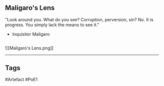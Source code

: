 ## Maligaro's Lens
"Look around you. What do you see?
Corruption, perversion, sin?
No. It is progress.
You simply lack the means to see it."
- Inquisitor Maligaro
##
![[Maligaro's Lens.png]]

---
## Tags
#Artefact
#PoE1